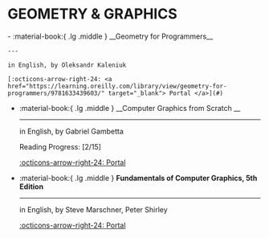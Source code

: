 # GEOMETRY & GRAPHICS

<div class="grid cards" markdown>
-   :material-book:{ .lg .middle } __Geometry for Programmers__

    ---

    in English, by Oleksandr Kaleniuk

    [:octicons-arrow-right-24: <a href="https://learning.oreilly.com/library/view/geometry-for-programmers/9781633439603/" target="_blank"> Portal </a>](#)

-   :material-book:{ .lg .middle } __Computer Graphics from Scratch __

    ---

    in English, by Gabriel Gambetta

    Reading Progress: [2/15]

    [:octicons-arrow-right-24: <a href="https://learning.oreilly.com/library/view/computer-graphics-from/9781098128968/" target="_blank"> Portal </a>](#)

-   :material-book:{ .lg .middle } __Fundamentals of Computer Graphics, 5th Edition__

    ---

    in English, by Steve Marschner, Peter Shirley

    [:octicons-arrow-right-24: <a href="https://learning.oreilly.com/library/view/fundamentals-of-computer/9781000426359/" target="_blank"> Portal </a>](#)

</div>